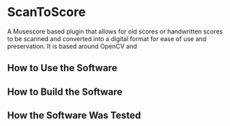 # ScanToScore
A Musescore based plugin that allows for old scores or handwritten scores to be scanned and converted into a digital format for ease of use and preservation.
It is based around OpenCV and 

## How to Use the Software



## How to Build the Software


## How the Software Was Tested ##





